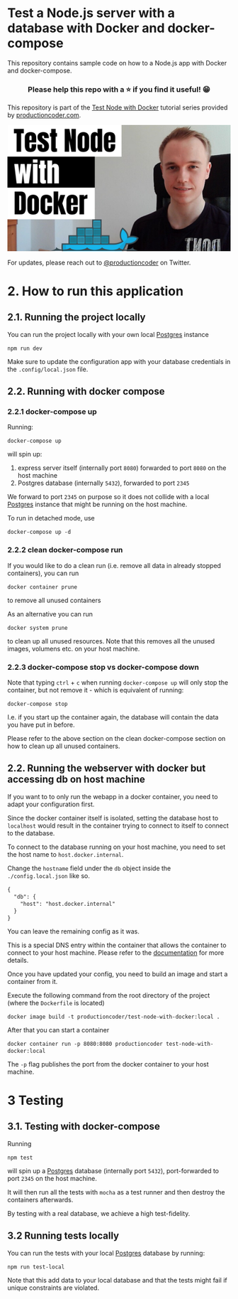# Test a Node.js server with a database with Docker and docker-compose

This repository contains sample code on how to a Node.js app with Docker and docker-compose.

<h3 align="center">Please help this repo with a ⭐️ if you find it useful! 😁</h3>

This repository is part of the [Test Node with Docker](https://www.youtube.com/playlist?list=PL1Nml43UBm6eTkjJtAPfdfjk-x2I_1r-Y) tutorial series provided by [productioncoder.com](https://productioncoder.com/).

[![Test Node with Docker](images/test-node-with-docker.png)](https://www.youtube.com/playlist?list=PL1Nml43UBm6eTkjJtAPfdfjk-x2I_1r-Y)

For updates, please reach out to [@productioncoder](https://twitter.com/productioncoder) on Twitter.

# 2. How to run this application

## 2.1. Running the project locally

You can run the project locally with your own local [Postgres](https://www.postgresql.org) instance

```
npm run dev
```

Make sure to update the configuration app with your database credentials in the `.config/local.json` file.

## 2.2. Running with docker compose

### 2.2.1 docker-compose up

Running:

```
docker-compose up
```

will spin up:

1. express server itself (internally port `8080`) forwarded to port `8080` on the host machine
2. Postgres database (internally `5432`), forwarded to port `2345`

We forward to port `2345` on purpose so it does not collide with a local [Postgres](https://www.postgresql.org) instance that might be running on the host machine.

To run in detached mode, use

```
docker-compose up -d
```

### 2.2.2 clean docker-compose run

If you would like to do a clean run (i.e. remove all data in already stopped containers), you can run

```
docker container prune
```

to remove all unused containers

As an alternative you can run

```
docker system prune
```

to clean up all unused resources. Note that this removes all the unused images, volumens etc. on your host machine.

### 2.2.3 docker-compose stop vs docker-compose down

Note that typing `ctrl` + `c` when running `docker-compose up` will only stop the container, but not remove it - which is equivalent of running:

```
docker-compose stop
```

I.e. if you start up the container again, the database will contain the data you have put in before.

Please refer to the above section on the clean docker-compose section on how to clean up all unused containers.

## 2.2. Running the webserver with docker but accessing db on host machine

If you want to to only run the webapp in a docker container, you need to adapt your configuration first.

Since the docker container itself is isolated, setting the database host to `localhost` would result in the container trying to connect to itself to connect to the database.

To connect to the database running on your host machine, you need to set the host name to `host.docker.internal`.

Change the `hostname` field under the `db` object inside the `./config.local.json` like so.

```
{
  "db": {
    "host": "host.docker.internal"
  }
}
```

You can leave the remaining config as it was.

This is a special DNS entry within the container that allows the container to connect to your host machine. Please refer to the [documentation](https://docs.docker.com/docker-for-mac/networking/#httphttps-proxy-support) for more details.

Once you have updated your config, you need to build an image and start a container from it.

Execute the following command from the root directory of the project (where the `Dockerfile` is located)

```
docker image build -t productioncoder/test-node-with-docker:local .
```

After that you can start a container

```
docker container run -p 8080:8080 productioncoder test-node-with-docker:local
```

The `-p` flag publishes the port from the docker container to your host machine.

# 3 Testing

## 3.1. Testing with docker-compose

Running

```
npm test
```

will spin up a [Postgres](https://www.postgresql.org) database (internally port `5432`), port-forwarded to port `2345` on the host machine.

It will then run all the tests with `mocha` as a test runner and then destroy the containers afterwards.

By testing with a real database, we achieve a high test-fidelity.

## 3.2 Running tests locally

You can run the tests with your local [Postgres](https://www.postgresql.org) database by running:

```
npm run test-local
```

Note that this add data to your local database and that the tests might fail if unique constraints are violated.
